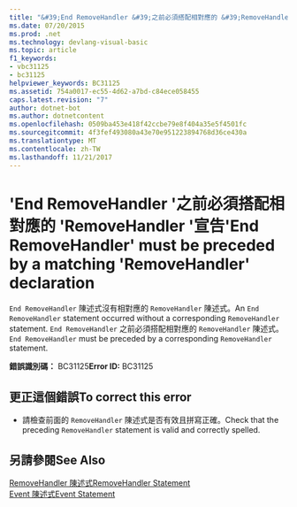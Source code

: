 ```yaml
---
title: "&#39;End RemoveHandler &#39;之前必須搭配相對應的 &#39;RemoveHandler &#39;宣告"
ms.date: 07/20/2015
ms.prod: .net
ms.technology: devlang-visual-basic
ms.topic: article
f1_keywords:
- vbc31125
- bc31125
helpviewer_keywords: BC31125
ms.assetid: 754a0017-ec55-4d62-a7bd-c84ece058455
caps.latest.revision: "7"
author: dotnet-bot
ms.author: dotnetcontent
ms.openlocfilehash: 0509ba453e418f42ccbe79e8f404a35e5f4501fc
ms.sourcegitcommit: 4f3fef493080a43e70e951223894768d36ce430a
ms.translationtype: MT
ms.contentlocale: zh-TW
ms.lasthandoff: 11/21/2017
---
```

# <a name="39end-removehandler39-must-be-preceded-by-a-matching-39removehandler39-declaration"></a><span data-ttu-id="c565b-102">&#39;End RemoveHandler &#39;之前必須搭配相對應的 &#39;RemoveHandler &#39;宣告</span><span class="sxs-lookup"><span data-stu-id="c565b-102">&#39;End RemoveHandler&#39; must be preceded by a matching &#39;RemoveHandler&#39; declaration</span></span>
<span data-ttu-id="c565b-103">`End RemoveHandler` 陳述式沒有相對應的 `RemoveHandler` 陳述式。</span><span class="sxs-lookup"><span data-stu-id="c565b-103">An `End RemoveHandler` statement occurred without a corresponding `RemoveHandler` statement.</span></span> <span data-ttu-id="c565b-104">`End RemoveHandler` 之前必須搭配相對應的 `RemoveHandler` 陳述式。</span><span class="sxs-lookup"><span data-stu-id="c565b-104">`End RemoveHandler` must be preceded by a corresponding `RemoveHandler` statement.</span></span>  
  
 <span data-ttu-id="c565b-105">**錯誤識別碼：** BC31125</span><span class="sxs-lookup"><span data-stu-id="c565b-105">**Error ID:** BC31125</span></span>  
  
## <a name="to-correct-this-error"></a><span data-ttu-id="c565b-106">更正這個錯誤</span><span class="sxs-lookup"><span data-stu-id="c565b-106">To correct this error</span></span>  
  
-   <span data-ttu-id="c565b-107">請檢查前面的 `RemoveHandler` 陳述式是否有效且拼寫正確。</span><span class="sxs-lookup"><span data-stu-id="c565b-107">Check that the preceding `RemoveHandler` statement is valid and correctly spelled.</span></span>  
  
## <a name="see-also"></a><span data-ttu-id="c565b-108">另請參閱</span><span class="sxs-lookup"><span data-stu-id="c565b-108">See Also</span></span>  
 [<span data-ttu-id="c565b-109">RemoveHandler 陳述式</span><span class="sxs-lookup"><span data-stu-id="c565b-109">RemoveHandler Statement</span></span>](../../visual-basic/language-reference/statements/removehandler-statement.md)  
 [<span data-ttu-id="c565b-110">Event 陳述式</span><span class="sxs-lookup"><span data-stu-id="c565b-110">Event Statement</span></span>](../../visual-basic/language-reference/statements/event-statement.md)
